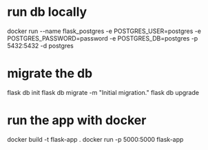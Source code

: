 # run db locally
docker run --name flask_postgres -e POSTGRES_USER=postgres -e POSTGRES_PASSWORD=password -e POSTGRES_DB=postgres -p 5432:5432 -d postgres

# migrate the db
flask db init
flask db migrate -m "Initial migration."
flask db upgrade




# run the app with docker

docker build -t flask-app .
docker run -p 5000:5000 flask-app